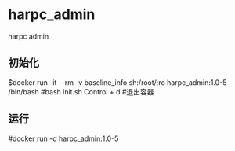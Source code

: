 # harpc_admin
harpc admin

## 初始化
$docker run -it --rm -v baseline_info.sh:/root/:ro harpc_admin:1.0-5 /bin/bash
#bash init.sh
Control + d #退出容器

## 运行
#docker run -d harpc_admin:1.0-5
